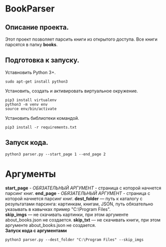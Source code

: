 # BookParser

## Описание проекта.

Этот проект позволяет парсить книги из открытого доступа. Все книги парсятся в папку **books**.

## Подготовка к запуску.

Уставновить Python 3+.

```
sudo apt-get install python3
```

Установить, создать и активировать виртуальное окружение.

```
pip3 install virtualenv
python3 -m venv env
source env/bin/activate
```

Установить библиотеки командой.

```
pip3 install -r requirements.txt
```

## Запуск кода.

```
python3 parser.py --start_page 1 --end_page 2
```

# Аргументы

**start_page** - *ОБЯЗАТЕЛЬНЫЙ АРГУМЕНТ* - страница с которой начнется парсинг книг.
**end_page** - *ОБЯЗАТЕЛЬНЫЙ АРГУМЕНТ* - страница с которой начнется парсинг книг.
**dest_folder** — путь к каталогу с результатами парсинга: картинкам, книгам, JSON, путь обязательно указывать в кавычках пример "C:\Program Files".  
**skip_imgs** — не скачивать картинки, при этом аргументе about_books.json не создается.
**skip_txt** — не скачивать книги, при этом аргументе about_books.json не создается.  
**Запуск кода с аргументами**

```
python3 parser.py --dest_folder "C:\Program Files" --skip_imgs
```
